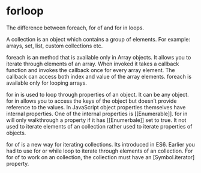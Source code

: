 # forloop
The difference between foreach, for of and for in loops.

A collection is an object which contains a group of elements. For example: arrays, set, list, custom collections etc.

foreach is an method that is available only in Array objects. It allows you to iterate through elements of an array. When invoked it takes a callback function and invokes the callback once for every array element. The callback can access both index and value of the array elements. foreach is available only for looping arrays.

for in is used to loop through properties of an object. It can be any object. for in allows you to access the keys of the object but doesn’t provide reference to the values. In JavaScript object properties themselves have internal properties. One of the internal properties is [[Enumerable]]. for in will only walkthrough a property if it has [[Enumerbale]] set to true. It not used to iterate elements of an collection rather used to iterate properties of objects.

for of is a new way for iterating collections. Its introduced in ES6. Earlier you had to use for or while loop to iterate through elements of an collection. For for of to work on an collection, the collection must have an [Symbol.iterator] property.

<html>
<head></head>
<body>
<script>

var list =[4,5,6];


list.forEach(function(element,i) 
{
   console.log(i); // "0", "1", "2",
}
);

list.forEach(function(index,i) 
{
   console.log(i); // "0", "1", "2",
}
);

list.forEach(function(element,index,i) 
{
   console.log(i); // (3) [4, 5, 6],(3) [4, 5, 6],(3) [4, 5, 6]
}
);

list.forEach(function(i) 
{
   console.log(i); // "4", "5", "6",
}
);

for (let i in list) 
{
   console.log(i); // "0", "1", "2"
}

for (let i of list) 
{
   console.log(i); // "4", "5", "6"
}
</script>
</body>
</html>
